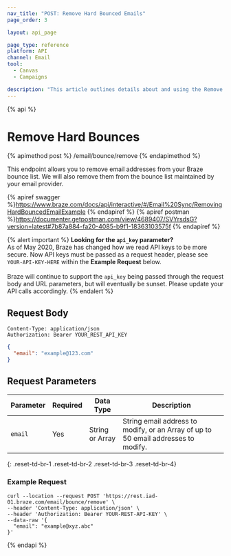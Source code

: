 ```yaml
---
nav_title: "POST: Remove Hard Bounced Emails"
page_order: 3

layout: api_page

page_type: reference
platform: API
channel: Email
tool:
  - Canvas
  - Campaigns

description: "This article outlines details about and using the Remove Hard Bounced Email Addresses Braze endpoint."
---
```

{% api %}
# Remove Hard Bounces
{% apimethod post %}
/email/bounce/remove
{% endapimethod %}

This endpoint allows you to remove email addresses from your Braze bounce list. We will also remove them from the bounce list maintained by your email provider.

{% apiref swagger %}https://www.braze.com/docs/api/interactive/#/Email%20Sync/RemovingHardBouncedEmailExample {% endapiref %}
{% apiref postman %}https://documenter.getpostman.com/view/4689407/SVYrsdsG?version=latest#7b87a884-fa20-4085-b9f1-18363103575f {% endapiref %}

{% alert important %}
__Looking for the `api_key` parameter?__<br>As of May 2020, Braze has changed how we read API keys to be more secure. Now API keys must be passed as a request header, please see `YOUR-API-KEY-HERE` within the __Example Request__ below.<br><br>Braze will continue to support the `api_key` being passed through the request body and URL parameters, but will eventually be sunset. Please update your API calls accordingly.
{% endalert %}

## Request Body

```
Content-Type: application/json
Authorization: Bearer YOUR_REST_API_KEY
```

```json
{
  "email": "example@123.com"
}
```

## Request Parameters

| Parameter | Required | Data Type | Description |
| ----------|-----------| ---------|------ |
| `email` | Yes | String or Array | String email address to modify, or an Array of up to 50 email addresses to modify. |
{: .reset-td-br-1 .reset-td-br-2 .reset-td-br-3  .reset-td-br-4}

### Example Request
```
curl --location --request POST 'https://rest.iad-01.braze.com/email/bounce/remove' \
--header 'Content-Type: application/json' \
--header 'Authorization: Bearer YOUR-REST-API-KEY' \
--data-raw '{
  "email": "example@xyz.abc"
}'
```

{% endapi %}

